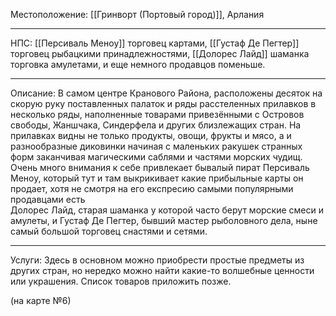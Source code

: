 Местоположение: [[Гринворт (Портовый город)]], Арлания 
_______
НПС: [[Персиваль Меноу]] торговец картами, [[Густаф Де Пегтер]] торговец рыбацкими принадлежностями, [[Долорес Лайд]] шаманка торговка амулетами, и еще немного продавцов поменьше.
_______
Описание: В самом центре Кранового Района, расположены десяток на скорую руку поставленных палаток и ряды расстеленных прилавков в несколько ряды, наполненные товарами привезёнными с Островов свободы, Жаншчака, Синдерфела и других близлежащих стран. На прилавках видны не только продукты, овощи, фрукты и мясо, а и разнообразные диковинки начиная с маленьких ракушек странных форм заканчивая магическими саблями и частями морских чудищ. Очень много внимания к себе привлекает бывалый пират Персиваль Меноу, который тут и там выкрикивает какие прибыльные карты он продает, хотя не смотря на его експресию самыми популярными продавцами есть  
Долорес Лайд, старая шаманка у которой часто берут морские смеси и амулеты, и Густаф Де Пегтер, бывший мастер рыболовного дела, ныне самый большой торговец снастями и сетями. 
______ 
Услуги: Здесь в основном можно приобрести простые предметы из других стран, но нередко можно найти какие-то волшебные ценности или украшения. Список товаров приложить позже.

(на карте №6)